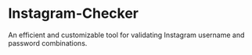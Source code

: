 # Instagram-Checker
An efficient and customizable tool for validating Instagram username and password combinations. 
